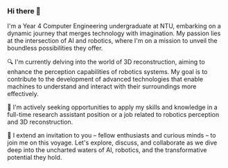### Hi there 👋

I'm a Year 4 Computer Engineering undergraduate at NTU, embarking on a dynamic journey that merges technology with imagination. My passion lies at the intersection of AI and robotics, where I'm on a mission to unveil the boundless possibilities they offer.

🔍 I'm currently delving into the world of 3D reconstruction, aiming to enhance the perception capabilities of robotics systems. My goal is to contribute to the development of advanced technologies that enable machines to understand and interact with their surroundings more effectively.

🔭 I'm actively seeking opportunities to apply my skills and knowledge in a full-time research assistant position or a job related to robotics perception and 3D reconstruction.

🤝 I extend an invitation to you – fellow enthusiasts and curious minds – to join me on this voyage. Let's explore, discuss, and collaborate as we dive deep into the uncharted waters of AI, robotics, and the transformative potential they hold.
